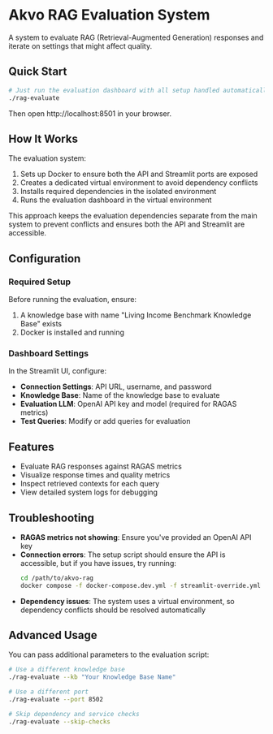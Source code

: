 # Akvo RAG Evaluation System

A system to evaluate RAG (Retrieval-Augmented Generation) responses and iterate on settings that might affect quality.

## Quick Start

```bash
# Just run the evaluation dashboard with all setup handled automatically
./rag-evaluate
```

Then open http://localhost:8501 in your browser.

## How It Works

The evaluation system:

1. Sets up Docker to ensure both the API and Streamlit ports are exposed
2. Creates a dedicated virtual environment to avoid dependency conflicts
3. Installs required dependencies in the isolated environment
4. Runs the evaluation dashboard in the virtual environment

This approach keeps the evaluation dependencies separate from the main system to prevent conflicts and ensures both the API and Streamlit are accessible.

## Configuration

### Required Setup

Before running the evaluation, ensure:

1. A knowledge base with name "Living Income Benchmark Knowledge Base" exists
2. Docker is installed and running

### Dashboard Settings

In the Streamlit UI, configure:

- **Connection Settings**: API URL, username, and password
- **Knowledge Base**: Name of the knowledge base to evaluate
- **Evaluation LLM**: OpenAI API key and model (required for RAGAS metrics)
- **Test Queries**: Modify or add queries for evaluation

## Features

- Evaluate RAG responses against RAGAS metrics
- Visualize response times and quality metrics
- Inspect retrieved contexts for each query
- View detailed system logs for debugging

## Troubleshooting

- **RAGAS metrics not showing**: Ensure you've provided an OpenAI API key
- **Connection errors**: The setup script should ensure the API is accessible, but if you have issues, try running:
  ```bash
  cd /path/to/akvo-rag
  docker compose -f docker-compose.dev.yml -f streamlit-override.yml up -d
  ```
- **Dependency issues**: The system uses a virtual environment, so dependency conflicts should be resolved automatically

## Advanced Usage

You can pass additional parameters to the evaluation script:

```bash
# Use a different knowledge base
./rag-evaluate --kb "Your Knowledge Base Name"

# Use a different port
./rag-evaluate --port 8502

# Skip dependency and service checks
./rag-evaluate --skip-checks
```

